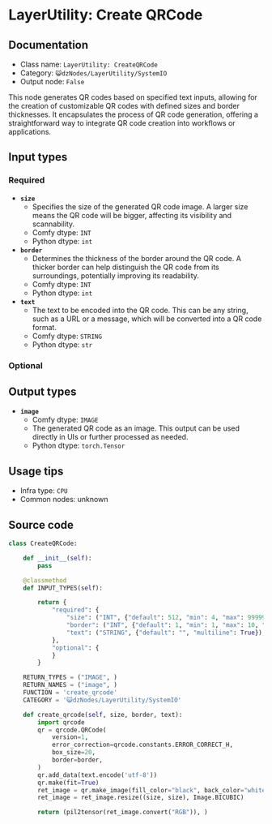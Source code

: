 # LayerUtility: Create QRCode
## Documentation
- Class name: `LayerUtility: CreateQRCode`
- Category: `😺dzNodes/LayerUtility/SystemIO`
- Output node: `False`

This node generates QR codes based on specified text inputs, allowing for the creation of customizable QR codes with defined sizes and border thicknesses. It encapsulates the process of QR code generation, offering a straightforward way to integrate QR code creation into workflows or applications.
## Input types
### Required
- **`size`**
    - Specifies the size of the generated QR code image. A larger size means the QR code will be bigger, affecting its visibility and scannability.
    - Comfy dtype: `INT`
    - Python dtype: `int`
- **`border`**
    - Determines the thickness of the border around the QR code. A thicker border can help distinguish the QR code from its surroundings, potentially improving its readability.
    - Comfy dtype: `INT`
    - Python dtype: `int`
- **`text`**
    - The text to be encoded into the QR code. This can be any string, such as a URL or a message, which will be converted into a QR code format.
    - Comfy dtype: `STRING`
    - Python dtype: `str`
### Optional
## Output types
- **`image`**
    - Comfy dtype: `IMAGE`
    - The generated QR code as an image. This output can be used directly in UIs or further processed as needed.
    - Python dtype: `torch.Tensor`
## Usage tips
- Infra type: `CPU`
- Common nodes: unknown


## Source code
```python
class CreateQRCode:

    def __init__(self):
        pass

    @classmethod
    def INPUT_TYPES(self):

        return {
            "required": {
                "size": ("INT", {"default": 512, "min": 4, "max": 99999, "step": 1}),
                "border": ("INT", {"default": 1, "min": 1, "max": 10, "step": 1}),
                "text": ("STRING", {"default": "", "multiline": True}),
            },
            "optional": {
            }
        }

    RETURN_TYPES = ("IMAGE", )
    RETURN_NAMES = ("image", )
    FUNCTION = 'create_qrcode'
    CATEGORY = '😺dzNodes/LayerUtility/SystemIO'

    def create_qrcode(self, size, border, text):
        import qrcode
        qr = qrcode.QRCode(
            version=1,
            error_correction=qrcode.constants.ERROR_CORRECT_H,
            box_size=20,
            border=border,
        )
        qr.add_data(text.encode('utf-8'))
        qr.make(fit=True)
        ret_image = qr.make_image(fill_color="black", back_color="white")
        ret_image = ret_image.resize((size, size), Image.BICUBIC)

        return (pil2tensor(ret_image.convert("RGB")), )

```
